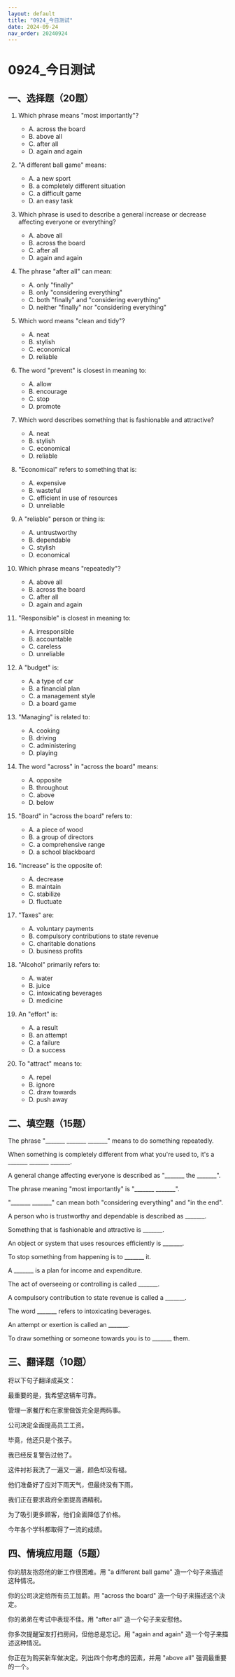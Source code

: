 ```yaml
---
layout: default
title: "0924_今日测试"
date: 2024-09-24
nav_order: 20240924
---
```


# 0924_今日测试

## 一、选择题（20题）

1. Which phrase means "most importantly"? 
   - A. across the board 
   - B. above all
   - C. after all
   - D. again and again

2. "A different ball game" means:
   - A. a new sport
   - B. a completely different situation
   - C. a difficult game
   - D. an easy task

3. Which phrase is used to describe a general increase or decrease affecting everyone or everything?
   - A. above all
   - B. across the board
   - C. after all
   - D. again and again

4. The phrase "after all" can mean:
   - A. only "finally"
   - B. only "considering everything"
   - C. both "finally" and "considering everything"
   - D. neither "finally" nor "considering everything"

5. Which word means "clean and tidy"?
   - A. neat
   - B. stylish
   - C. economical
   - D. reliable

6. The word "prevent" is closest in meaning to:
   - A. allow
   - B. encourage
   - C. stop
   - D. promote

7. Which word describes something that is fashionable and attractive?
   - A. neat
   - B. stylish
   - C. economical
   - D. reliable

8. "Economical" refers to something that is:
   - A. expensive
   - B. wasteful
   - C. efficient in use of resources
   - D. unreliable

9. A "reliable" person or thing is:
   - A. untrustworthy
   - B. dependable
   - C. stylish
   - D. economical

10. Which phrase means "repeatedly"?
    - A. above all
    - B. across the board
    - C. after all
    - D. again and again

11. "Responsible" is closest in meaning to:
    - A. irresponsible
    - B. accountable
    - C. careless
    - D. unreliable

12. A "budget" is:
    - A. a type of car
    - B. a financial plan
    - C. a management style
    - D. a board game

13. "Managing" is related to:
    - A. cooking
    - B. driving
    - C. administering
    - D. playing

14. The word "across" in "across the board" means:
    - A. opposite
    - B. throughout
    - C. above
    - D. below

15. "Board" in "across the board" refers to:
    - A. a piece of wood
    - B. a group of directors
    - C. a comprehensive range
    - D. a school blackboard

16. "Increase" is the opposite of:
    - A. decrease
    - B. maintain
    - C. stabilize
    - D. fluctuate

17. "Taxes" are:
    - A. voluntary payments
    - B. compulsory contributions to state revenue
    - C. charitable donations
    - D. business profits

18. "Alcohol" primarily refers to:
    - A. water
    - B. juice
    - C. intoxicating beverages
    - D. medicine

19. An "effort" is:
    - A. a result
    - B. an attempt
    - C. a failure
    - D. a success

20. To "attract" means to:
    - A. repel
    - B. ignore
    - C. draw towards
    - D. push away

## 二、填空题（15题） 

The phrase "_______ _______ _______" means to do something repeatedly.



When something is completely different from what you're used to, it's a _______ _______ _______.

A general change affecting everyone is described as "_______ the _______".

The phrase meaning "most importantly" is "_______ _______".

"_______ _______" can mean both "considering everything" and "in the end".

A person who is trustworthy and dependable is described as _______.

Something that is fashionable and attractive is _______.

An object or system that uses resources efficiently is _______.

To stop something from happening is to _______ it.

A _______ is a plan for income and expenditure.

The act of overseeing or controlling is called _______.

A compulsory contribution to state revenue is called a _______.

The word _______ refers to intoxicating beverages.

An attempt or exertion is called an _______.

To draw something or someone towards you is to _______ them.


## 三、翻译题（10题） 

将以下句子翻译成英文： 

最重要的是，我希望这辆车可靠。

管理一家餐厅和在家里做饭完全是两码事。

公司决定全面提高员工工资。

毕竟，他还只是个孩子。

我已经反复警告过他了。

这件衬衫我洗了一遍又一遍，颜色却没有褪。

他们准备好了应对下雨天气，但最终没有下雨。

我们正在要求政府全面提高酒精税。

为了吸引更多顾客，他们全面降低了价格。

今年各个学科都取得了一流的成绩。


## 四、情境应用题（5题）

你的朋友抱怨他的新工作很困难。用 "a different ball game" 造一个句子来描述这种情况。

你的公司决定给所有员工加薪。用 "across the board" 造一个句子来描述这个决定。

你的弟弟在考试中表现不佳。用 "after all" 造一个句子来安慰他。

你多次提醒室友打扫房间，但他总是忘记。用 "again and again" 造一个句子来描述这种情况。

你正在为购买新车做决定。列出四个你考虑的因素，并用 "above all" 强调最重要的一个。
